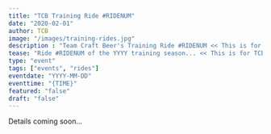 ```yaml
---
title: "TCB Training Ride #RIDENUM"
date: "2020-02-01"
author: TCB
image: "/images/training-rides.jpg"
description : "Team Craft Beer's Training Ride #RIDENUM << This is for Facebook"
tease: "Ride #RIDENUM of the YYYY training season... << This is for TCB Website" 
type: "event"
tags: ["events", "rides"]
eventdate: "YYYY-MM-DD"
eventtime: "{TIME}"
featured: "false"
draft: "false"
---
```

Details coming soon...